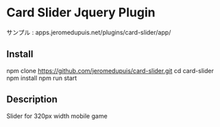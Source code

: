 # Card Slider Jquery Plugin
サンプル : apps.jeromedupuis.net/plugins/card-slider/app/

## Install
npm clone https://github.com/jeromedupuis/card-slider.git
cd card-slider
npm install
npm run start

## Description
Slider for 320px width mobile game
